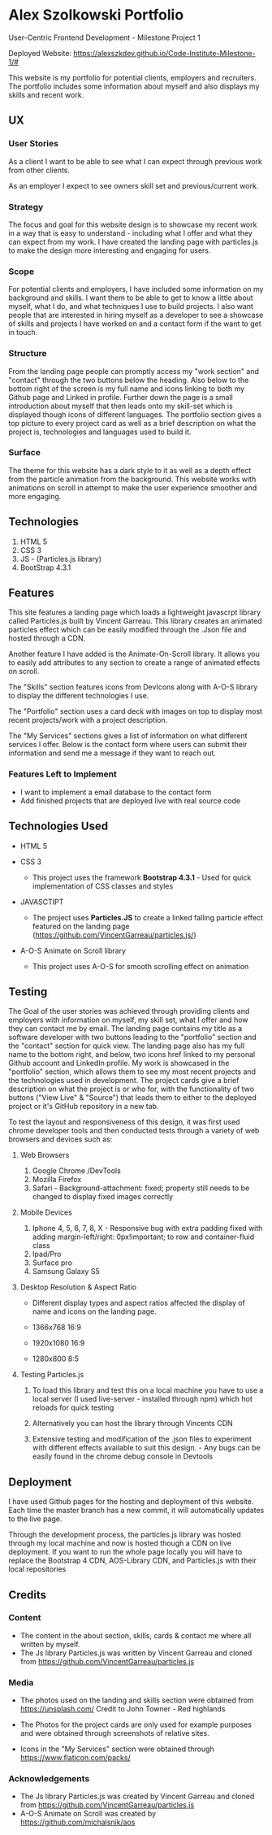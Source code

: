 # Alex Szolkowski Portfolio

User-Centric Frontend Development - Milestone Project 1

Deployed Website: https://alexszkdev.github.io/Code-Institute-Milestone-1/#

This website is my portfolio for potential clients, employers and recruiters. The portfolio includes some information about myself and also displays my skills and recent work.
 
## UX
 
### User Stories

As a client I want to be able to see what I can expect through previous work from other clients.

As an employer I expect to see owners skill set and previous/current work.

### Strategy

The focus and goal for this website design is to showcase my recent work in a way that is easy to understand - including what I offer and what they can expect from my work. I have created the landing page with particles.js to make the design more interesting and engaging for users.

### Scope

For potential clients and employers, I have included some information on my background and skills. I want them to be able to  get to know a little about myself, what I do, and what techniques I use to build projects. I also want people that are interested in hiring myself as a developer to see a showcase of skills and projects I have worked on and a contact form if the want to get in touch.

### Structure

From the landing page people can promptly access my "work section" and "contact" through the two buttons below the heading. Also below to the bottom right of the screen is my full name and icons linking to both my Github page and Linked in profile. Further down the page is a small introduction about myself that then leads onto my skill-set which is displayed though icons of different languages. The portfolio section gives a top picture to every project card as well as a brief description on what the project is, technologies and languages used to build it.



### Surface

The theme for this website has a dark style to it as well as a depth effect from the particle animation from the background. This website works with animations on scroll in attempt to make the user experience smoother and more engaging.  

## Technologies

1. HTML 5
2. CSS 3
3. JS - (Particles.js library)
4. BootStrap 4.3.1





## Features



This site features a landing page which loads a lightweight javascrpt library called Particles.js built by Vincent Garreau. This library creates an animated particles effect which can be easily modified through the .Json file and hosted through a CDN.

Another feature I have added is the Animate-On-Scroll library. It allows you to easily add attributes to any section to create a range of animated effects on scroll.

The "Skills" section features icons from DevIcons along with A-O-S library to display the different technologies I use. 

The "Portfolio" section uses a card deck with images on top to display most recent projects/work with a project description. 

The "My Services" sections gives a list of information on what different services I offer. Below is the contact form where users can submit their information and send me a message if they want to reach out.


### Features Left to Implement
- I want to implement a email database to the contact form
- Add finished projects that are deployed live with real source code

## Technologies Used

- HTML 5

- CSS 3
    - This project uses the framework **Bootstrap 4.3.1** - Used for quick implementation of CSS classes and styles

- JAVASCTIPT
    - The project uses **Particles.JS** to create a linked falling particle effect featured on the landing page (https://github.com/VincentGarreau/particles.js/)

- A-O-S Animate on Scroll library
    - This project uses A-O-S for smooth scrolling effect on animation


## Testing


The Goal of the user stories was achieved through providing clients and employers with information on myself, my skill set, what I offer and how they can contact me by email. The landing page contains my title as a software developer with two buttons leading to  the "portfolio" section and  the "contact" section for quick view. The landing page also has my full name to the bottom right, and below, two icons href linked to my personal Github account and LinkedIn profile. My work is showcased in the "portfolio" section, which allows them to see my most recent projects and the technologies used in development. The project cards give a brief description on what the project is or who for, with the functionality of two buttons ("View Live" & "Source") that leads them to either to the deployed project or it's GitHub repository in a new tab. 


To test the layout and responsiveness of this design, it was first used chrome developer tools and then conducted tests through a variety of web browsers and devices such as: 

1. Web Browsers 
    
    1. Google Chrome /DevTools
    2. Mozilla Firefox
    3. Safari - Background-attachment: fixed; property still needs to be changed to display fixed images correctly

2. Mobile Devices
    
    1. Iphone 4, 5, 6, 7, 8, X - Responsive bug with extra padding fixed with adding margin-left/right: 0px!important; to row and container-fluid class
    2. Ipad/Pro
    3. Surface pro
    4. Samsung Galaxy S5

    
3. Desktop Resolution & Aspect Ratio
    - Different display types and aspect ratios affected the display of name and icons on the landing page. 
   
    - 1366x768	16:9
    - 1920x1080 16:9
    - 1280x800	8:5
    


4. Testing Particles.js
    1. To load this library and test this on a local machine you have to use a local server (I used live-server - installed through npm) which hot reloads for quick testing 
   
    2. Alternatively you can host the library through Vincents CDN
    
    3. Extensive testing and modification of the .json files to experiment with different effects available to suit this design. - Any bugs can be easily found in the chrome debug console in Devtools




## Deployment

I have used Github pages for the hosting and deployment of this website. Each time the master branch has a new commit, it will automatically updates to the live page.

Through the development process, the particles.js library was hosted through my local machine and now is hosted though a CDN on live deployment. 
If you want to run the whole page locally you will have to replace the Bootstrap 4 CDN, AOS-Library CDN, and Particles.js with their local repositories 



## Credits
 

### Content
- The content in the about section, skills, cards & contact me where all written by myself.
- The Js library Particles.js was written by Vincent Garreau and cloned from https://github.com/VincentGarreau/particles.js



### Media
- The photos used on the landing and skills section were obtained from https://unsplash.com/ 
    Credit to John Towner - Red highlands

- The Photos for the project cards are only used for example purposes and were obtained through screenshots of relative sites.

- Icons in the "My Services" section were obtained through https://www.flaticon.com/packs/

### Acknowledgements

- The Js library Particles.js was created by Vincent Garreau and cloned from https://github.com/VincentGarreau/particles.js
- A-O-S Animate on Scroll was created by https://github.com/michalsnik/aos
